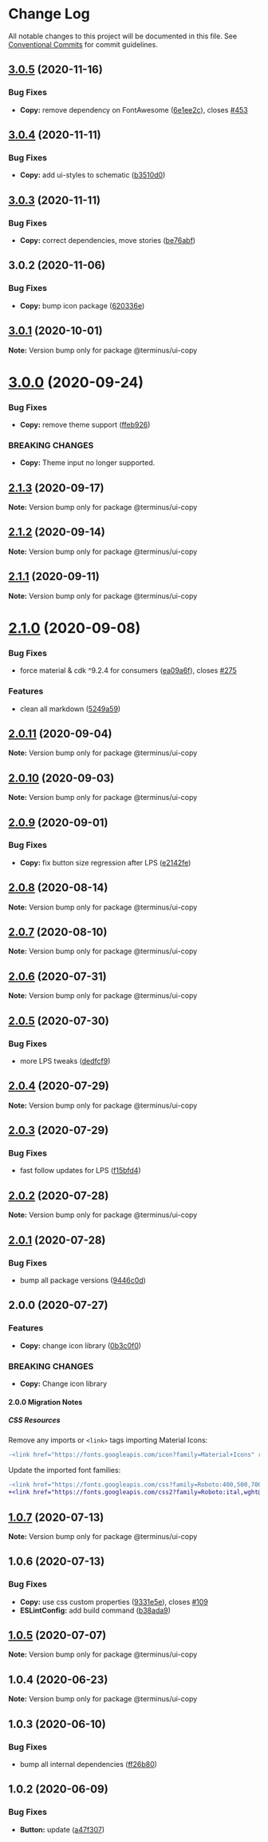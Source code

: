 # Change Log

All notable changes to this project will be documented in this file.
See [Conventional Commits](https://conventionalcommits.org) for commit guidelines.

## [3.0.5](https://github.com/GetTerminus/terminus-oss/compare/@terminus/ui-copy@3.0.4...@terminus/ui-copy@3.0.5) (2020-11-16)


### Bug Fixes

* **Copy:** remove dependency on FontAwesome ([6e1ee2c](https://github.com/GetTerminus/terminus-oss/commit/6e1ee2cce824a1229ca41d20db0424893d888a41)), closes [#453](https://github.com/GetTerminus/terminus-oss/issues/453)





## [3.0.4](https://github.com/GetTerminus/terminus-oss/compare/@terminus/ui-copy@3.0.3...@terminus/ui-copy@3.0.4) (2020-11-11)


### Bug Fixes

* **Copy:** add ui-styles to schematic ([b3510d0](https://github.com/GetTerminus/terminus-oss/commit/b3510d0d1dfed7ff10a76954b41cc39f4a5a5f0a))





## [3.0.3](https://github.com/GetTerminus/terminus-oss/compare/@terminus/ui-copy@3.0.2...@terminus/ui-copy@3.0.3) (2020-11-11)


### Bug Fixes

* **Copy:** correct dependencies, move stories ([be76abf](https://github.com/GetTerminus/terminus-oss/commit/be76abff9de97e57d6fe6b913efd89845563f818))





## 3.0.2 (2020-11-06)


### Bug Fixes

* **Copy:** bump icon package ([620336e](https://github.com/GetTerminus/terminus-oss/commit/620336e4ea04595c84c23f08966b9717ebc6dbbf))





## [3.0.1](https://github.com/GetTerminus/terminus-oss/compare/@terminus/ui-copy@3.0.0...@terminus/ui-copy@3.0.1) (2020-10-01)

**Note:** Version bump only for package @terminus/ui-copy





# [3.0.0](https://github.com/GetTerminus/terminus-oss/compare/@terminus/ui-copy@2.1.3...@terminus/ui-copy@3.0.0) (2020-09-24)


### Bug Fixes

* **Copy:** remove theme support ([ffeb926](https://github.com/GetTerminus/terminus-oss/commit/ffeb9268442781b7a123e8184e6c19d7f8ba3754))


### BREAKING CHANGES

* **Copy:** Theme input no longer supported.





## [2.1.3](https://github.com/GetTerminus/terminus-oss/compare/@terminus/ui-copy@2.1.2...@terminus/ui-copy@2.1.3) (2020-09-17)

**Note:** Version bump only for package @terminus/ui-copy





## [2.1.2](https://github.com/GetTerminus/terminus-oss/compare/@terminus/ui-copy@2.1.1...@terminus/ui-copy@2.1.2) (2020-09-14)

**Note:** Version bump only for package @terminus/ui-copy





## [2.1.1](https://github.com/GetTerminus/terminus-oss/compare/@terminus/ui-copy@2.1.0...@terminus/ui-copy@2.1.1) (2020-09-11)

**Note:** Version bump only for package @terminus/ui-copy





# [2.1.0](https://github.com/GetTerminus/terminus-oss/compare/@terminus/ui-copy@2.0.11...@terminus/ui-copy@2.1.0) (2020-09-08)


### Bug Fixes

* force material & cdk ^9.2.4 for consumers ([ea09a6f](https://github.com/GetTerminus/terminus-oss/commit/ea09a6ff88a1ea239fe0e24cb011abfb3ffc8908)), closes [#275](https://github.com/GetTerminus/terminus-oss/issues/275)


### Features

* clean all markdown ([5249a59](https://github.com/GetTerminus/terminus-oss/commit/5249a59486be63b6d9a0be7a801defb9b6adcedc))





## [2.0.11](https://github.com/GetTerminus/terminus-oss/compare/@terminus/ui-copy@2.0.10...@terminus/ui-copy@2.0.11) (2020-09-04)

**Note:** Version bump only for package @terminus/ui-copy





## [2.0.10](https://github.com/GetTerminus/terminus-oss/compare/@terminus/ui-copy@2.0.9...@terminus/ui-copy@2.0.10) (2020-09-03)

**Note:** Version bump only for package @terminus/ui-copy

## [2.0.9](https://github.com/GetTerminus/terminus-oss/compare/@terminus/ui-copy@2.0.8...@terminus/ui-copy@2.0.9) (2020-09-01)

### Bug Fixes

* **Copy:** fix button size regression after LPS ([e2142fe](https://github.com/GetTerminus/terminus-oss/commit/e2142fe4a8d39a89b0444c6733bf5c88e9f167f6))

## [2.0.8](https://github.com/GetTerminus/terminus-oss/compare/@terminus/ui-copy@2.0.7...@terminus/ui-copy@2.0.8) (2020-08-14)

**Note:** Version bump only for package @terminus/ui-copy

## [2.0.7](https://github.com/GetTerminus/terminus-oss/compare/@terminus/ui-copy@2.0.6...@terminus/ui-copy@2.0.7) (2020-08-10)

**Note:** Version bump only for package @terminus/ui-copy

## [2.0.6](https://github.com/GetTerminus/terminus-oss/compare/@terminus/ui-copy@2.0.5...@terminus/ui-copy@2.0.6) (2020-07-31)

**Note:** Version bump only for package @terminus/ui-copy

## [2.0.5](https://github.com/GetTerminus/terminus-oss/compare/@terminus/ui-copy@2.0.4...@terminus/ui-copy@2.0.5) (2020-07-30)

### Bug Fixes

* more LPS tweaks ([dedfcf9](https://github.com/GetTerminus/terminus-oss/commit/dedfcf947e3bcd33041b388ccab9bcc5bf273f51))

## [2.0.4](https://github.com/GetTerminus/terminus-oss/compare/@terminus/ui-copy@2.0.3...@terminus/ui-copy@2.0.4) (2020-07-29)

**Note:** Version bump only for package @terminus/ui-copy

## [2.0.3](https://github.com/GetTerminus/terminus-oss/compare/@terminus/ui-copy@2.0.2...@terminus/ui-copy@2.0.3) (2020-07-29)

### Bug Fixes

* fast follow updates for LPS ([f15bfd4](https://github.com/GetTerminus/terminus-oss/commit/f15bfd4fa088da2fea76e9964c664bad8844e740))

## [2.0.2](https://github.com/GetTerminus/terminus-oss/compare/@terminus/ui-copy@2.0.1...@terminus/ui-copy@2.0.2) (2020-07-28)

**Note:** Version bump only for package @terminus/ui-copy

## [2.0.1](https://github.com/GetTerminus/terminus-oss/compare/@terminus/ui-copy@2.0.0...@terminus/ui-copy@2.0.1) (2020-07-28)

### Bug Fixes

* bump all package versions ([9446c0d](https://github.com/GetTerminus/terminus-oss/commit/9446c0d5cde3bd693cfba7cabbfd2db443a47b00))

## 2.0.0 (2020-07-27)

### Features

* **Copy:** change icon library ([0b3c0f0](https://github.com/GetTerminus/terminus-oss/commit/0b3c0f03823a488371c23228258c3ead93c5580d))

### BREAKING CHANGES

* **Copy:** Change icon library

#### 2.0.0 Migration Notes

##### CSS Resources

Remove any imports or `<link>` tags importing Material Icons:

```diff
-<link href="https://fonts.googleapis.com/icon?family=Material+Icons" rel="stylesheet">
```

Update the imported font families:

```diff
-<link href="https://fonts.googleapis.com/css?family=Roboto:400,500,700" rel="stylesheet">
+<link href="https://fonts.googleapis.com/css2?family=Roboto:ital,wght@0,400;0,500;0,700;1,400&display=swap" rel="stylesheet">
```

## [1.0.7](https://github.com/GetTerminus/terminus-oss/compare/@terminus/ui-copy@1.0.6...@terminus/ui-copy@1.0.7) (2020-07-13)

**Note:** Version bump only for package @terminus/ui-copy

## 1.0.6 (2020-07-13)

### Bug Fixes

* **Copy:** use css custom properties ([9331e5e](https://github.com/GetTerminus/terminus-oss/commit/9331e5e8689fc87fc89f2715860f025f88d8aca4)), closes [#109](https://github.com/GetTerminus/terminus-oss/issues/109)
* **ESLintConfig:** add build command ([b38ada9](https://github.com/GetTerminus/terminus-oss/commit/b38ada91d034ebe18b96f46b603b13b0ccbca5c0))

## [1.0.5](https://github.com/GetTerminus/terminus-oss/compare/@terminus/ui-copy@1.0.4...@terminus/ui-copy@1.0.5) (2020-07-07)

**Note:** Version bump only for package @terminus/ui-copy

## 1.0.4 (2020-06-23)

**Note:** Version bump only for package @terminus/ui-copy

## 1.0.3 (2020-06-10)

### Bug Fixes

* bump all internal dependencies ([ff26b80](https://github.com/GetTerminus/terminus-oss/commit/ff26b806bb599401f006996be5b567a378e68ef3))

## 1.0.2 (2020-06-09)

### Bug Fixes

* **Button:** update ([a47f307](https://github.com/GetTerminus/terminus-oss/commit/a47f30757b9216d6ee76788c117e76eacf5289e5))
